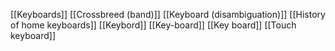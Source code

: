 [[Keyboards]]
[[Crossbreed (band)]]
[[Keyboard (disambiguation)]]
[[History of home keyboards]]
[[Keybord]]
[[Key-board]]
[[Key board]]
[[Touch keyboard]]
